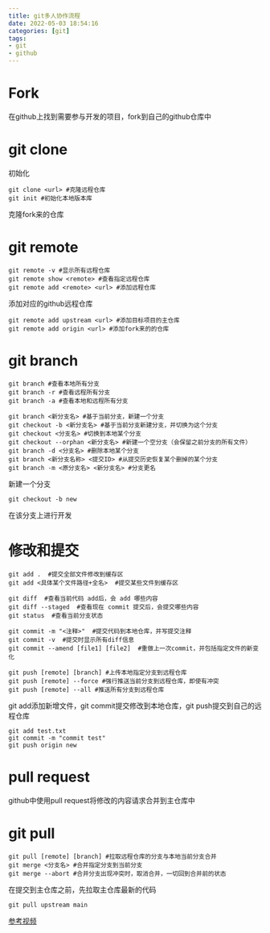 ```yaml
---
title: git多人协作流程
date: 2022-05-03 18:54:16
categories: [git]
tags:
- git
- github
---
```


# Fork

在github上找到需要参与开发的项目，fork到自己的github仓库中

# git clone

初始化

```
git clone <url> #克隆远程仓库
git init #初始化本地版本库
```

克隆fork来的仓库

# git remote

```
git remote -v #显示所有远程仓库
git remote show <remote> #查看指定远程仓库
git remote add <remote> <url> #添加远程仓库
```

添加对应的github远程仓库

```
git remote add upstream <url> #添加目标项目的主仓库
git remote add origin <url> #添加fork来的的仓库
```

# git branch

```
git branch #查看本地所有分支
git branch -r #查看远程所有分支
git branch -a #查看本地和远程所有分支

git branch <新分支名> #基于当前分支，新建一个分支
git checkout -b <新分支名> #基于当前分支新建分支，并切换为这个分支
git checkout <分支名> #切换到本地某个分支
git checkout --orphan <新分支名> #新建一个空分支（会保留之前分支的所有文件）
git branch -d <分支名> #删除本地某个分支
git branch <新分支名称> <提交ID> #从提交历史恢复某个删掉的某个分支
git branch -m <原分支名> <新分支名> #分支更名
```

新建一个分支

```
git checkout -b new
```

在该分支上进行开发

# 修改和提交

```
git add .  #提交全部文件修改到缓存区
git add <具体某个文件路径+全名>  #提交某些文件到缓存区

git diff  #查看当前代码 add后，会 add 哪些内容
git diff --staged  #查看现在 commit 提交后，会提交哪些内容
git status  #查看当前分支状态

git commit -m "<注释>"  #提交代码到本地仓库，并写提交注释
git commit -v  #提交时显示所有diff信息
git commit --amend [file1] [file2]  #重做上一次commit，并包括指定文件的新变化

git push [remote] [branch] #上传本地指定分支到远程仓库
git push [remote] --force #强行推送当前分支到远程仓库，即使有冲突
git push [remote] --all #推送所有分支到远程仓库
```

git add添加新增文件，git commit提交修改到本地仓库，git push提交到自己的远程仓库

```
git add test.txt
git commit -m "commit test"
git push origin new
```

# pull request

github中使用pull request将修改的内容请求合并到主仓库中

# git pull

```
git pull [remote] [branch] #拉取远程仓库的分支与本地当前分支合并
git merge <分支名> #合并指定分支到当前分支
git merge --abort #合并分支出现冲突时，取消合并，一切回到合并前的状态
```

在提交到主仓库之前，先拉取主仓库最新的代码

```
git pull upstream main
```



[参考视频](https://www.bilibili.com/video/BV1wK411M7JL?p=3&t=3150.2)
